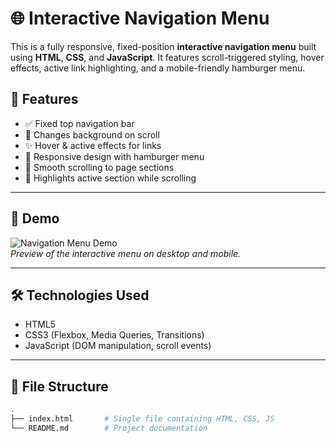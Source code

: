 # 🌐 Interactive Navigation Menu

This is a fully responsive, fixed-position **interactive navigation menu** built using **HTML**, **CSS**, and **JavaScript**. It features scroll-triggered styling, hover effects, active link highlighting, and a mobile-friendly hamburger menu.

## 🚀 Features

- ✅ Fixed top navigation bar
- 🎨 Changes background on scroll
- ✨ Hover & active effects for links
- 📱 Responsive design with hamburger menu
- 🔗 Smooth scrolling to page sections
- 🧭 Highlights active section while scrolling

---

## 📸 Demo

![Navigation Menu Demo](https://user-images.githubusercontent.com/your-image-link/demo.gif)  
*Preview of the interactive menu on desktop and mobile.*

---

## 🛠️ Technologies Used

- HTML5
- CSS3 (Flexbox, Media Queries, Transitions)
- JavaScript (DOM manipulation, scroll events)

---

## 📁 File Structure

```bash
.
├── index.html       # Single file containing HTML, CSS, JS
└── README.md        # Project documentation
